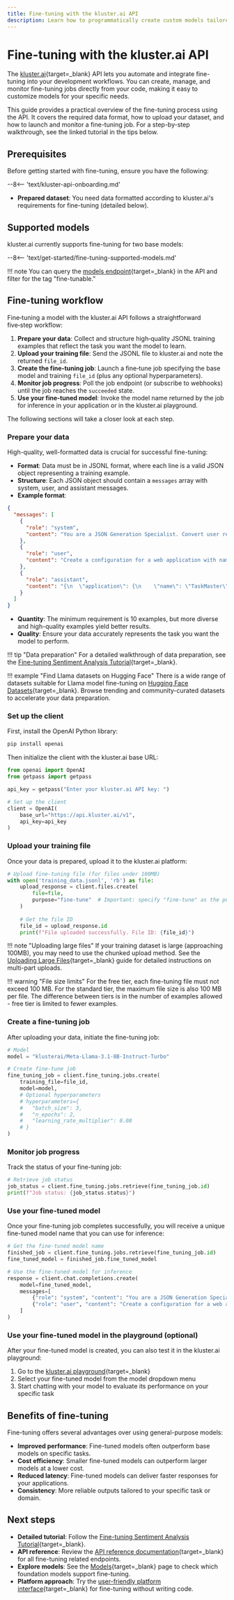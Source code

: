 ```yaml
---
title: Fine-tuning with the kluster.ai API
description: Learn how to programmatically create custom models tailored to your specific tasks by fine-tuning foundation models with your own data using the kluster.ai API.
---
```


# Fine-tuning with the kluster.ai API

The [kluster.ai](https://www.kluster.ai/){target=\_blank} API lets you automate and integrate fine-tuning into your development workflows. You can create, manage, and monitor fine-tuning jobs directly from your code, making it easy to customize models for your specific needs.

This guide provides a practical overview of the fine-tuning process using the API. It covers the required data format, how to upload your dataset, and how to launch and monitor a fine-tuning job. For a step-by-step walkthrough, see the linked tutorial in the tips below.

## Prerequisites

Before getting started with fine-tuning, ensure you have the following:

--8<-- 'text/kluster-api-onboarding.md'
- **Prepared dataset**: You need data formatted according to kluster.ai's requirements for fine-tuning (detailed below).

## Supported models

kluster.ai currently supports fine-tuning for two base models:

--8<-- 'text/get-started/fine-tuning-supported-models.md'

!!! note
    You can query the [models endpoint](/api-reference/reference/#list-supported-models){target=_blank} in the API and filter for the tag "fine-tunable."

## Fine-tuning workflow

Fine‑tuning a model with the kluster.ai API follows a straightforward five‑step workflow:

1. **Prepare your data**: Collect and structure high‑quality JSONL training examples that reflect the task you want the model to learn.
2. **Upload your training file**: Send the JSONL file to kluster.ai and note the returned `file_id`.
3. **Create the fine‑tuning job**: Launch a fine‑tune job specifying the base model and training `file_id` (plus any optional hyperparameters).
4. **Monitor job progress**: Poll the job endpoint (or subscribe to webhooks) until the job reaches the `succeeded` state.
5. **Use your fine‑tuned model**: Invoke the model name returned by the job for inference in your application or in the kluster.ai playground.

The following sections will take a closer look at each step.

### Prepare your data

High-quality, well-formatted data is crucial for successful fine-tuning:

- **Format**: Data must be in JSONL format, where each line is a valid JSON object representing a training example.
- **Structure**: Each JSON object should contain a `messages` array with system, user, and assistant messages.
- **Example format**:

```json
{
  "messages": [
    {
      "role": "system",
      "content": "You are a JSON Generation Specialist. Convert user requests into properly formatted JSON."
    },
    {
      "role": "user",
      "content": "Create a configuration for a web application with name 'TaskMaster', version 1.2.0, and environment set to development."
    },
    {
      "role": "assistant",
      "content": "{\n  \"application\": {\n    \"name\": \"TaskMaster\",\n    \"version\": \"1.2.0\",\n    \"environment\": \"development\"\n  }\n}"
    }
  ]
}
```

- **Quantity**: The minimum requirement is 10 examples, but more diverse and high-quality examples yield better results.
- **Quality**: Ensure your data accurately represents the task you want the model to perform.

!!! tip "Data preparation"
    For a detailed walkthrough of data preparation, see the [Fine-tuning Sentiment Analysis Tutorial](https://docs.kluster.ai/tutorials/klusterai-api/finetuning-sent-analysis/#get-the-data){target=_blank}.

!!! example "Find Llama datasets on Hugging Face"
    There is a wide range of datasets suitable for Llama model fine-tuning on [Hugging Face Datasets](https://huggingface.co/datasets?sort=trending&search=llama){target=_blank}. Browse trending and community-curated datasets to accelerate your data preparation.

### Set up the client

First, install the OpenAI Python library:

```bash
pip install openai
```

Then initialize the client with the kluster.ai base URL:

```python
from openai import OpenAI
from getpass import getpass

api_key = getpass("Enter your kluster.ai API key: ")

# Set up the client
client = OpenAI(
    base_url="https://api.kluster.ai/v1",
    api_key=api_key
)
```
### Upload your training file

Once your data is prepared, upload it to the kluster.ai platform:

```python
# Upload fine-tuning file (for files under 100MB)
with open('training_data.jsonl', 'rb') as file:
    upload_response = client.files.create(
        file=file,
        purpose="fine-tune"  # Important: specify "fine-tune" as the purpose
    )
    
    # Get the file ID
    file_id = upload_response.id
    print(f"File uploaded successfully. File ID: {file_id}")
```

!!! note "Uploading large files"
    If your training dataset is large (approaching 100MB), you may need to use the chunked upload method. See the [Uploading Large Files](https://docs.kluster.ai/tutorials/klusterai-api/uploads-api/){target=_blank} guide for detailed instructions on multi-part uploads.

!!! warning "File size limits"
    For the free tier, each fine-tuning file must not exceed 100 MB. For the standard tier, the maximum file size is also 100 MB per file. The difference between tiers is in the number of examples allowed - free tier is limited to fewer examples.

### Create a fine-tuning job

After uploading your data, initiate the fine-tuning job:

```python
# Model
model = "klusterai/Meta-Llama-3.1-8B-Instruct-Turbo"

# Create fine-tune job
fine_tuning_job = client.fine_tuning.jobs.create(
    training_file=file_id,
    model=model,
    # Optional hyperparameters
    # hyperparameters={
    #   "batch_size": 3,
    #   "n_epochs": 2,
    #   "learning_rate_multiplier": 0.08
    # }
)
```


### Monitor job progress

Track the status of your fine-tuning job:

```python
# Retrieve job status
job_status = client.fine_tuning.jobs.retrieve(fine_tuning_job.id)
print(f"Job status: {job_status.status}")
```

### Use your fine-tuned model

Once your fine-tuning job completes successfully, you will receive a unique fine-tuned model name that you can use for inference:

```python
# Get the fine-tuned model name
finished_job = client.fine_tuning.jobs.retrieve(fine_tuning_job.id)
fine_tuned_model = finished_job.fine_tuned_model

# Use the fine-tuned model for inference
response = client.chat.completions.create(
    model=fine_tuned_model,
    messages=[
        {"role": "system", "content": "You are a JSON Generation Specialist. Convert user requests into properly formatted JSON."},
        {"role": "user", "content": "Create a configuration for a web application with name 'TaskMaster', version 1.2.0, and environment set to development."}
    ]
)
```
### Use your fine-tuned model in the playground (optional)

After your fine-tuned model is created, you can also test it in the kluster.ai playground:

1. Go to the [kluster.ai playground](https://platform.kluster.ai/playground){target=_blank}
2. Select your fine-tuned model from the model dropdown menu
3. Start chatting with your model to evaluate its performance on your specific task

## Benefits of fine-tuning

Fine-tuning offers several advantages over using general-purpose models:

- **Improved performance**: Fine-tuned models often outperform base models on specific tasks.
- **Cost efficiency**: Smaller fine-tuned models can outperform larger models at a lower cost.
- **Reduced latency**: Fine-tuned models can deliver faster responses for your applications.
- **Consistency**: More reliable outputs tailored to your specific task or domain.

## Next steps

- **Detailed tutorial**: Follow the [Fine-tuning Sentiment Analysis Tutorial](https://docs.kluster.ai/tutorials/klusterai-api/finetuning-sent-analysis/#get-the-data){target=_blank}.
- **API reference**: Review the [API reference documentation](/api-reference/reference/){target=_blank} for all fine-tuning related endpoints.
- **Explore models**: See the [Models](/get-started/models/){target=_blank} page to check which foundation models support fine-tuning.
- **Platform approach**: Try the [user-friendly platform interface](/get-started/fine-tuning/platform/){target=_blank} for fine-tuning without writing code.